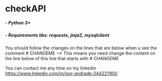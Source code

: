# checkAPI 

##### - Python 3+
##### - Requirements libs: requests, jinja2, mysqlclient

You should follow the changes on the lines that are below when u see the comment # CHANGEME --> 
This means you need change the content on the line below of this line that starts with # CHANGEME

You can contact me any time on my linkedin https://www.linkedin.com/in/igor-andrade-244221160/

